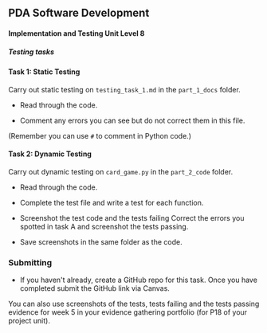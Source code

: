 ## PDA Software Development
#### Implementation and Testing Unit Level 8

##### Testing tasks

#### Task 1: Static Testing

Carry out static testing on `testing_task_1.md` in the `part_1_docs` folder.


- Read through the code. 

- Comment any errors you can see but do not correct them in this file.

(Remember you can use `#` to comment in Python code.)


#### Task 2: Dynamic Testing

  Carry out dynamic testing on `card_game.py` in the `part_2_code` folder.

  - Read through the code. 
  
  - Complete the test file and write a test for each function.
  - Screenshot the test code and the tests failing Correct the errors you spotted in task A and screenshot the tests passing.
  - Save screenshots in the same folder as the code.

### Submitting


 - If you haven't already, create a GitHub repo for this task. Once you have completed submit the GitHub link via Canvas.


You can also use screenshots of the tests, tests failing and the tests passing evidence for week 5 in your evidence gathering portfolio (for P18 of your project unit).

